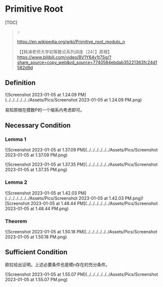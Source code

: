 # Primitive Root

[TOC]

> :bulb:
>
>  https://en.wikipedia.org/wiki/Primitive_root_modulo_n
>
> 【【韩涛老师大学初等数论系列讲座（24）】原根】 https://www.bilibili.com/video/BV1Y64y1t7Sg/?share_source=copy_web&vd_source=7740584ebdab35221363fc24d1582d9d



## Definition

![Screenshot 2023-01-05 at 1.24.09 PM](../../../../../../Assets/Pics/Screenshot 2023-01-05 at 1.24.09 PM.png)

易知原根在模数P的一个缩系内考虑即可。

## Necessary Condition

### Lemma 1

![Screenshot 2023-01-05 at 1.37.09 PM](../../../../../../Assets/Pics/Screenshot 2023-01-05 at 1.37.09 PM.png)

![Screenshot 2023-01-05 at 1.37.35 PM](../../../../../../Assets/Pics/Screenshot 2023-01-05 at 1.37.35 PM.png)



### Lemma 2

![Screenshot 2023-01-05 at 1.42.03 PM](../../../../../../Assets/Pics/Screenshot 2023-01-05 at 1.42.03 PM.png)![Screenshot 2023-01-05 at 1.48.44 PM](../../../../../../Assets/Pics/Screenshot 2023-01-05 at 1.48.44 PM.png)



### Theorem

![Screenshot 2023-01-05 at 1.50.18 PM](../../../../../../Assets/Pics/Screenshot 2023-01-05 at 1.50.18 PM.png)



## Sufficient Condition

欧拉给出证明，上述必要条件也是模n存在的充分条件。



![Screenshot 2023-01-05 at 1.55.07 PM](../../../../../../Assets/Pics/Screenshot 2023-01-05 at 1.55.07 PM.png)


